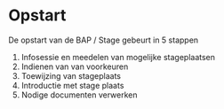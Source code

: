 # Opstart
De opstart van de BAP / Stage gebeurt in 5 stappen
1. Infosessie en meedelen van mogelijke stageplaatsen
2. Indienen van van voorkeuren 
3. Toewijzing van stageplaats
4. Introductie met stage plaats
5. Nodige documenten verwerken
